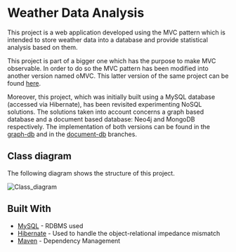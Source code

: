 # Weather Data Analysis
This project is a web application developed using the MVC pattern which is intended to store weather data into a database and provide statistical analysis based on them.

This project is part of a bigger one which has the purpose to make MVC observable. In order to do so the MVC pattern has been modified into another version named oMVC. This latter version of the same project can be found [here](https://github.com/nicologhielmetti/weatherdatanalysis_oMVC).

Moreover, this project, which was initially built using a MySQL database (accessed via Hibernate), has been revisited experimenting NoSQL solutions. The solutions taken into account concerns a graph based database and a document based database: Neo4j and MongoDB respectively. The implementation of both versions can be found in the [graph-db](https://github.com/francescoalongi/weatherdataanalysis_MVC/tree/graph-db) and in the [document-db](https://github.com/francescoalongi/weatherdataanalysis_MVC/tree/document-db) branches.

## Class diagram
The following diagram shows the structure of this project.

![Class_diagram](https://user-images.githubusercontent.com/19633559/79385123-5d7cae80-7f68-11ea-85da-52f82dc61489.jpg)


## Built With

* [MySQL](https://www.mysql.com/) - RDBMS used
* [Hibernate](https://hibernate.org/orm/documentation/5.4/) - Used to handle the object-relational impedance mismatch
* [Maven](https://maven.apache.org/) - Dependency Management
